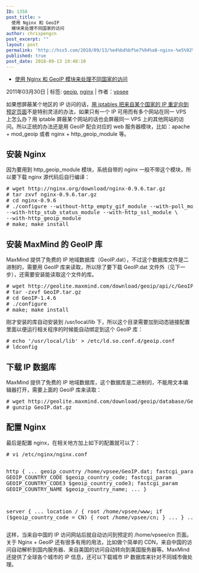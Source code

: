 ```yaml
---
ID: 1358
post_title: >
  使用 Nginx 和 GeoIP
  模块来处理不同国家的访问
author: chrispengcn
post_excerpt: ""
layout: post
permalink: 'http://hss5.com/2018/09/13/%e4%bd%bf%e7%94%a8-nginx-%e5%92%8c-geoip-%e6%a8%a1%e5%9d%97%e6%9d%a5%e5%a4%84%e7%90%86%e4%b8%8d%e5%90%8c%e5%9b%bd%e5%ae%b6%e7%9a%84%e8%ae%bf%e9%97%ae/'
published: true
post_date: 2018-09-13 19:48:10
---
```

<div id="header-main">
<div id="headermenu">
<ul>
 	<li><a title="到《使用 Nginx 和 GeoIP 模块来处理不同国家的访问》的永久链接" href="http://www.vpsee.com/2011/03/install-nginx-with-geoip-module-for-country-targeting/" rel="bookmark">使用 Nginx 和 GeoIP 模块来处理不同国家的访问</a></li>
</ul>
</div>
</div>
<div id="content">
<div id="post-1527" class="post">
<p class="postdate">2011年03月30日 | 标签: <a href="http://www.vpsee.com/tag/geoip/" rel="tag">geoip</a>, <a href="http://www.vpsee.com/tag/nginx/" rel="tag">nginx</a> | 作者：<a title="Posts by vpsee" href="http://www.vpsee.com/author/admin/" rel="author">vpsee</a></p>

<div class="entry">

如果想屏蔽某个地区的 IP 访问的话，<a href="http://www.vpsee.com/2011/03/redirect-traffic-from-a-specific-country-to-a-specific-page-using-iptables/">用 iptables 把来自某个国家的 IP 重定向到预定页面</a>不是特别灵活的办法，如果只有一个 IP 可用而有多个网站在同一 VPS 上怎么办？用 iptable 屏蔽某个网站的话也会屏蔽同一 VPS 上的其他网站的访问。所以正统的办法还是用 GeoIP 配合对应的 web 服务器模块，比如：apache + mod_geoip 或者 nginx + http_geoip_module 等。
<h2>安装 Nginx</h2>
因为要用到 http_geoip_module 模块，系统自带的 nginx 一般不带这个模块，所以要下载 nginx 源代码后自行编译：
<pre class="code"># wget http://nginx.org/download/nginx-0.9.6.tar.gz
# tar zxvf nginx-0.9.6.tar.gz
# cd nginx-0.9.6
# ./configure --without-http_empty_gif_module --with-poll_module \
--with-http_stub_status_module --with-http_ssl_module \
--with-http_geoip_module
# make; make install
</pre>
<h2>安装 MaxMind 的 GeoIP 库</h2>
MaxMind 提供了免费的 IP 地域数据库（GeoIP.dat），不过这个数据库文件是二进制的，需要用 GeoIP 库来读取，所以除了要下载 GeoIP.dat 文件外（见下一步），还需要安装能读取这个文件的库。
<pre class="code"># wget http://geolite.maxmind.com/download/geoip/api/c/GeoIP.tar.gz
# tar -zxvf GeoIP.tar.gz
# cd GeoIP-1.4.6
# ./configure
# make; make install
</pre>
刚才安装的库自动安装到 /usr/local/lib 下，所以这个目录需要加到动态链接配置里面以便运行相关程序的时候能自动绑定到这个 GeoIP 库：
<pre class="code"># echo '/usr/local/lib' &gt; /etc/ld.so.conf.d/geoip.conf
# ldconfig
</pre>
<h2>下载 IP 数据库</h2>
MaxMind 提供了免费的 IP 地域数据库，这个数据库是二进制的，不能用文本编辑器打开，需要上面的 GeoIP 库来读取：
<pre class="code"># wget http://geolite.maxmind.com/download/geoip/database/GeoLiteCountry/GeoIP.dat.gz
# gunzip GeoIP.dat.gz
</pre>
<h2>配置 Nginx</h2>
最后是配置 nginx，在相关地方加上如下的配置就可以了：
<pre class="code"># vi /etc/nginx/nginx.conf

http {
...
geoip_country /home/vpsee/GeoIP.dat;
fastcgi_param GEOIP_COUNTRY_CODE $geoip_country_code;
fastcgi_param GEOIP_COUNTRY_CODE3 $geoip_country_code3;
fastcgi_param GEOIP_COUNTRY_NAME $geoip_country_name;
...
}

server {
...
        location / {
            root   /home/vpsee/www;
            if ($geoip_country_code = CN) {
                root /home/vpsee/cn;
            }
            ...
        }
...
}
</pre>
这样，当来自中国的 IP 访问网站后就自动访问到预定的 /home/vpsee/cn 页面。关于 Nginx + GeoIP 还有很多有用的用法，比如做个简单的 CDN，来自中国的访问自动解析到国内服务器、来自美国的访问自动转向到美国服务器等。MaxMind 还提供了全球各个城市的 IP 信息，还可以下载城市 IP 数据库来针对不同城市做处理。

</div>
</div>
</div>